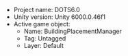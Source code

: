 <!-- UNITY CODE ASSIST INSTRUCTIONS START -->
- Project name: DOTS6.0
- Unity version: Unity 6000.0.46f1
- Active game object:
  - Name: BuildingPlacementManager
  - Tag: Untagged
  - Layer: Default
<!-- UNITY CODE ASSIST INSTRUCTIONS END -->